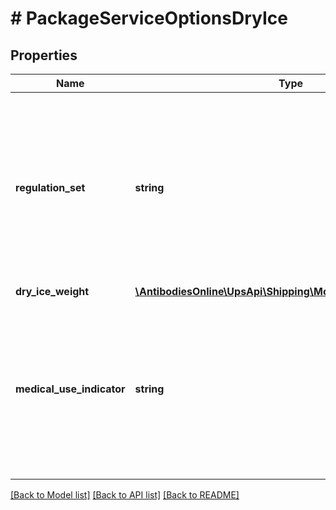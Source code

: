 # # PackageServiceOptionsDryIce

## Properties

Name | Type | Description | Notes
------------ | ------------- | ------------- | -------------
**regulation_set** | **string** | Regulation set for dryIce Shipment. Valid values: CFR &#x3D; HazMat regulated by US Dept. of Transportation within the U.S. or ground shipments to Canada, IATA&#x3D; Worldwide Air movement.  The following values are valid: IATA, CFR. |
**dry_ice_weight** | [**\AntibodiesOnline\UpsApi\Shipping\Model\DryIceDryIceWeight**](DryIceDryIceWeight.md) |  |
**medical_use_indicator** | **string** | Presence/Absence Indicator. Any value inside is ignored. Relevant only in CFR regulation set. If present it is used to designate the dry Ice is for any medical use and rates are adjusted for DryIce weight more than 2.5 Kgs or 5.7 Lbs. | [optional]

[[Back to Model list]](../../README.md#models) [[Back to API list]](../../README.md#endpoints) [[Back to README]](../../README.md)
